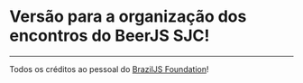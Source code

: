 # Versão para a organização dos encontros do BeerJS SJC!

---

Todos os créditos ao pessoal do [BrazilJS Foundation](http://braziljs.org)!

